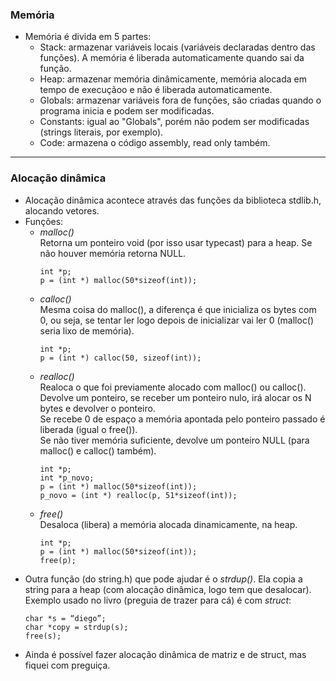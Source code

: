 ### Memória
* Memória é divida em 5 partes:
  * Stack: armazenar variáveis locais (variáveis declaradas dentro das funções). A memória é liberada automaticamente quando sai da função.
  * Heap: armazenar memória dinâmicamente, memória alocada em tempo de execuçãoo e não é liberada automaticamente.
  * Globals: armazenar variáveis fora de funções, são criadas quando o programa inicia e podem ser modificadas.
  * Constants: igual ao "Globals", porém não podem ser modificadas (strings literais, por exemplo).
  * Code: armazena o código assembly, read only também.
---
### Alocação dinâmica
* Alocação dinâmica acontece através das funções da biblioteca stdlib.h, alocando vetores.
* Funções:
  * _malloc()_  
    Retorna um ponteiro void (por isso usar typecast) para a heap. Se não houver memória retorna NULL.  
    ~~~
    int *p;
    p = (int *) malloc(50*sizeof(int));
    ~~~
  * _calloc()_  
    Mesma coisa do malloc(), a diferença é que inicializa os bytes com 0, ou seja, se tentar ler logo depois de inicializar vai ler 0 (malloc() seria lixo de memória).
    ~~~
    int *p;
    p = (int *) calloc(50, sizeof(int));
    ~~~
  * _realloc()_  
    Realoca o que foi previamente alocado com malloc() ou calloc().  
    Devolve um ponteiro, se receber um ponteiro nulo, irá alocar os N bytes e devolver o ponteiro.  
    Se recebe 0 de espaço a memória apontada pelo ponteiro passado é liberada (igual o free()).  
    Se não tiver memória suficiente, devolve um ponteiro NULL (para malloc() e calloc() também).
    ~~~
    int *p;
    int *p_novo;
    p = (int *) malloc(50*sizeof(int));
    p_novo = (int *) realloc(p, 51*sizeof(int));
    ~~~
  * _free()_  
    Desaloca (libera) a memória alocada dinamicamente, na heap.
    ~~~
    int *p;
    p = (int *) malloc(50*sizeof(int));
    free(p);
    ~~~
* Outra função (do string.h) que pode ajudar é o _strdup()_. Ela copia a string para a heap (com alocação dinâmica, logo tem que desalocar). Exemplo usado no livro (preguia de trazer para cá) é com _struct_:  
  ~~~
  char *s = “diego”;
  char *copy = strdup(s);
  free(s);
  ~~~
* Ainda é possível fazer alocação dinâmica de matriz e de struct, mas fiquei com preguiça.